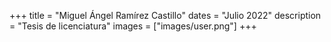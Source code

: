 +++
title = "Miguel Ángel Ramírez Castillo"
dates = "Julio 2022"
description = "Tesis de licenciatura"
images = ["images/user.png"]
+++
